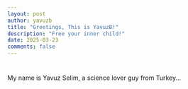 ```yaml
---
layout: post
author: yavuzb
title: "Greetings, This is YavuzB!"
description: "Free your inner child!"
date: 2025-03-23
comments: false
---
```


# 

My name is Yavuz Selim, a science lover guy from Turkey...
